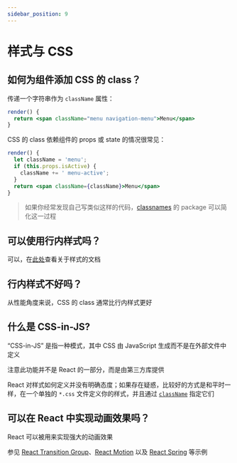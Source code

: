 ```yaml
---
sidebar_position: 9
---
```


# 样式与 CSS

## 如何为组件添加 CSS 的 class？

传递一个字符串作为 `className` 属性：

```jsx
render() {
  return <span className="menu navigation-menu">Menu</span>
}
```

CSS 的 class 依赖组件的 props 或 state 的情况很常见：

```jsx
render() {
  let className = 'menu';
  if (this.props.isActive) {
    className += ' menu-active';
  }
  return <span className={className}>Menu</span>
}
```

> 如果你经常发现自己写类似这样的代码，[classnames](https://www.npmjs.com/package/classnames#usage-with-reactjs) 的 package 可以简化这一过程

## 可以使用行内样式吗？

可以，在[此处](https://zh-hans.reactjs.org/docs/dom-elements.html#style)查看关于样式的文档

## 行内样式不好吗？

从性能角度来说，CSS 的 class 通常比行内样式更好

## 什么是 CSS-in-JS?

“CSS-in-JS” 是指一种模式，其中 CSS 由 JavaScript 生成而不是在外部文件中定义

注意此功能并不是 React 的一部分，而是由第三方库提供

React 对样式如何定义并没有明确态度；如果存在疑惑，比较好的方式是和平时一样，在一个单独的 `*.css` 文件定义你的样式，并且通过 [`className`](https://zh-hans.reactjs.org/docs/dom-elements.html#classname) 指定它们

## 可以在 React 中实现动画效果吗？

React 可以被用来实现强大的动画效果

参见 [React Transition Group](https://reactcommunity.org/react-transition-group/)、[React Motion](https://github.com/chenglou/react-motion) 以及 [React Spring](https://github.com/react-spring/react-spring) 等示例